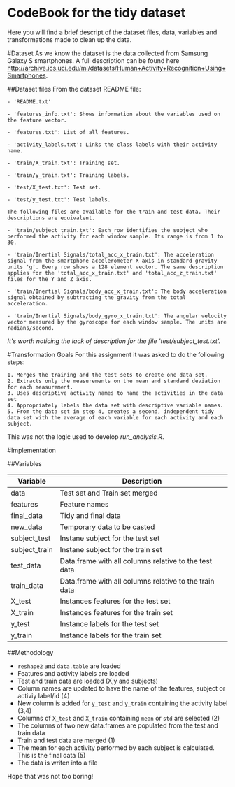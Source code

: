 CodeBook for the tidy dataset
======
Here you will find a brief descript of the dataset files, data, variables and transformations made to clean up the data.

#Dataset
As we know the dataset is the data collected from Samsung Galaxy S smartphones. A full description can be found here http://archive.ics.uci.edu/ml/datasets/Human+Activity+Recognition+Using+Smartphones.

##Dataset files
From the dataset README file:
```
- 'README.txt'

- 'features_info.txt': Shows information about the variables used on the feature vector.

- 'features.txt': List of all features.

- 'activity_labels.txt': Links the class labels with their activity name.

- 'train/X_train.txt': Training set.

- 'train/y_train.txt': Training labels.

- 'test/X_test.txt': Test set.

- 'test/y_test.txt': Test labels.

The following files are available for the train and test data. Their descriptions are equivalent. 

- 'train/subject_train.txt': Each row identifies the subject who performed the activity for each window sample. Its range is from 1 to 30. 

- 'train/Inertial Signals/total_acc_x_train.txt': The acceleration signal from the smartphone accelerometer X axis in standard gravity units 'g'. Every row shows a 128 element vector. The same description applies for the 'total_acc_x_train.txt' and 'total_acc_z_train.txt' files for the Y and Z axis. 

- 'train/Inertial Signals/body_acc_x_train.txt': The body acceleration signal obtained by subtracting the gravity from the total acceleration. 

- 'train/Inertial Signals/body_gyro_x_train.txt': The angular velocity vector measured by the gyroscope for each window sample. The units are radians/second. 

```

*It's worth noticing the lack of description for the file 'test/subject_test.txt'.*

#Transformation Goals
For this assignment it was asked to do the following steps:
```
1. Merges the training and the test sets to create one data set.
2. Extracts only the measurements on the mean and standard deviation for each measurement. 
3. Uses descriptive activity names to name the activities in the data set
4. Appropriately labels the data set with descriptive variable names. 
5. From the data set in step 4, creates a second, independent tidy data set with the average of each variable for each activity and each subject.
```
This was not the logic used to develop *run_analysis.R*.

#Implementation

##Variables

| Variable      | Description                                            |
|---------------|--------------------------------------------------------|
| data          | Test set and Train set merged                          |
| features      | Feature names                                          |
| final_data    | Tidy and final data                                    |
| new_data      | Temporary data to be casted                            |
| subject_test  | Instane subject for the test set                       |
| subject_train | Instane subject for the train set                      |
| test_data     | Data.frame with all columns relative to the test data  |
| train_data    | Data.frame with all columns relative to the train data |
| X_test        | Instances features for the test set                    |
| X_train       | Instances features for the train set                   |
| y_test        | Instance labels for the test set                       |
| y_train       | Instance labels for the train set                      |

##Methodology

* `reshape2` and `data.table` are loaded
* Features and activity labels are loaded
* Test and train data are loaded (X,y and subjects)
* Column names are updated to have the name of the features, subject or activiy label/id (4)
* New column is added for `y_test` and `y_train` containing the activity label (3,4)
* Columns of `X_test` and `X_train` containing `mean` or `std` are selected (2)
* The columns of two new data.frames are populated from the test and train data 
* Train and test data are merged (1)
* The mean for each activity performed by each subject is calculated. This is the final data (5)
* The data is writen into a file



Hope that was not too boring!
